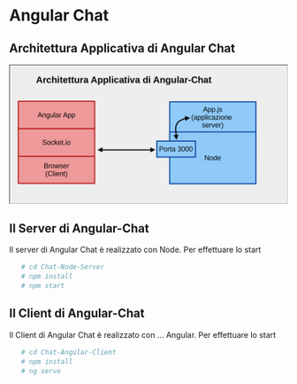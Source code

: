 # Angular Chat


## Architettura Applicativa di Angular Chat

 ![Arch](Doc/schema_architettura.png)  
 
 
## Il Server di Angular-Chat

Il server di Angular Chat è realizzato con Node. Per effettuare lo start

```bash
   # cd Chat-Node-Server
   # npm install               
   # npm start
```

## Il Client di Angular-Chat

Il Client di Angular Chat è realizzato con ... Angular. Per effettuare lo start

```bash
   # cd Chat-Angular-Client
   # npm install             
   # ng serve
```
